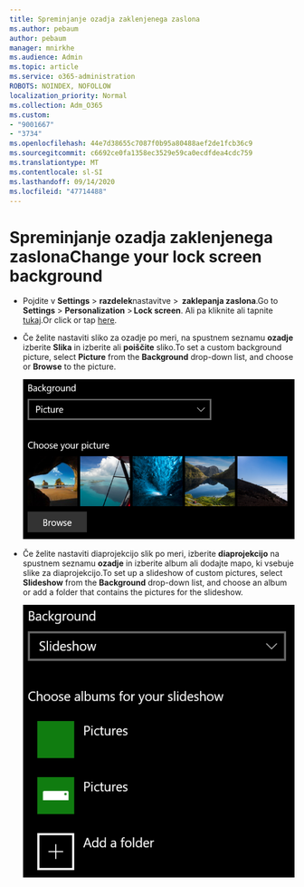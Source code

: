```yaml
---
title: Spreminjanje ozadja zaklenjenega zaslona
ms.author: pebaum
author: pebaum
manager: mnirkhe
ms.audience: Admin
ms.topic: article
ms.service: o365-administration
ROBOTS: NOINDEX, NOFOLLOW
localization_priority: Normal
ms.collection: Adm_O365
ms.custom:
- "9001667"
- "3734"
ms.openlocfilehash: 44e7d38655c7087f0b95a80488aef2de1fcb36c9
ms.sourcegitcommit: c6692ce0fa1358ec3529e59ca0ecdfdea4cdc759
ms.translationtype: MT
ms.contentlocale: sl-SI
ms.lasthandoff: 09/14/2020
ms.locfileid: "47714488"
---
```

# <a name="change-your-lock-screen-background"></a><span data-ttu-id="9fa35-102">Spreminjanje ozadja zaklenjenega zaslona</span><span class="sxs-lookup"><span data-stu-id="9fa35-102">Change your lock screen background</span></span>

- <span data-ttu-id="9fa35-103">Pojdite v **Settings**  >  **razdelek**nastavitve  >  **zaklepanja zaslona**.</span><span class="sxs-lookup"><span data-stu-id="9fa35-103">Go to **Settings** > **Personalization** > **Lock screen**.</span></span> <span data-ttu-id="9fa35-104">Ali pa kliknite ali tapnite [tukaj](ms-settings:lockscreen?activationSource=GetHelp).</span><span class="sxs-lookup"><span data-stu-id="9fa35-104">Or click or tap [here](ms-settings:lockscreen?activationSource=GetHelp).</span></span>

- <span data-ttu-id="9fa35-105">Če želite nastaviti sliko za ozadje po meri, na spustnem seznamu **ozadje** izberite **Slika** in izberite ali **poiščite** sliko.</span><span class="sxs-lookup"><span data-stu-id="9fa35-105">To set a custom background picture, select **Picture** from the **Background** drop-down list, and choose or **Browse** to the picture.</span></span>

  ![Nastavite sliko za ozadje po meri.](media/set-custom-background-pic.png)

- <span data-ttu-id="9fa35-107">Če želite nastaviti diaprojekcijo slik po meri, izberite **diaprojekcijo** na spustnem seznamu **ozadje** in izberite album ali dodajte mapo, ki vsebuje slike za diaprojekcijo.</span><span class="sxs-lookup"><span data-stu-id="9fa35-107">To set up a slideshow of custom pictures, select **Slideshow** from the **Background** drop-down list, and choose an album or add a folder that contains the pictures for the slideshow.</span></span>

  ![Nastavite diaprojekcijo slik po meri.](media/set-up-slideshow-background.png)
